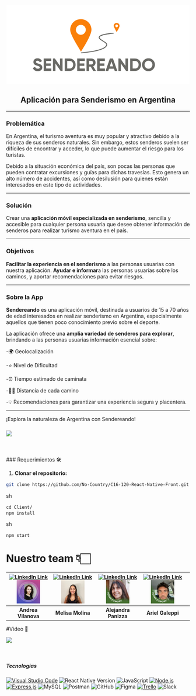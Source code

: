 
  <p align="center"> 
    <img src ="https://github.com/No-Country/C16-120-React-Native-Front/blob/main/assets/Logo.png">
      </p>
  <h2 align="center"> Aplicación para Senderismo en Argentina </h2>



---

<h3> Problemática </h3>

En Argentina, el turismo aventura es muy popular y atractivo debido a la riqueza de sus senderos naturales. Sin embargo, estos senderos suelen ser difíciles de encontrar y acceder, lo que puede aumentar el riesgo para los turistas.

Debido a la situación económica del país, son pocas las personas que pueden contratar excursiones y guías para dichas travesías. Esto genera un alto número de accidentes, así como desilusión para quienes están interesados en este tipo de actividades.

---

<h3> Solución  </h3>

Crear una **aplicación móvil especializada en senderismo**, sencilla y accesible para cualquier persona usuaria que desee obtener información de senderos para realizar turismo aventura en el país.

---

<h3> Objetivos  </h3>

**Facilitar la experiencia en el senderismo** a las personas usuarias con nuestra aplicación.
**Ayudar e informar**a las personas usuarias sobre los caminos, y aportar recomendaciones para evitar riesgos.

---

<h3> Sobre la App </h3>

**Sendereando** es una aplicación móvil, destinada a usuarios de 15 a 70 años de edad interesados en realizar senderismo en Argentina, especialmente aquellos que tienen poco conocimiento previo sobre el deporte.

La aplicación ofrece una **amplia variedad de senderos para explorar**, brindando a las personas usuarias información esencial sobre:

-🌍 Geolocalización

-⭐️ Nivel de Dificultad

-⏰ Tiempo estimado de caminata

-🚶‍♂️ Distancia de cada camino

-💡 Recomendaciones para garantizar una experiencia segura y placentera.

---

¡Explora la naturaleza de Argentina con Sendereando!

  <h3 align="left">
   <img src="https://img.shields.io/badge/STATUS-EN%20DESAROLLO-green"></h3>
    


<br>
<br>
### Requerimientos 🛠️

1. **Clonar el repositorio:**
```sh
git clone https://github.com/No-Country/C16-120-React-Native-Front.git
```
sh
```
cd Client/
npm install
```
sh
```
npm start
```


# Nuestro team 👇🏻

|[ ![](https://img.shields.io/badge/linkedin%20-%230077B5.svg?&style=for-the-badge&logo=linkedin&logoColor=white 'LinkedIn Link')](http://linkedin.com/in/andrea-vilanova-graphic-designer-12963228a)  <img src="https://github.com/No-Country/C16-120-React-Native-Front/blob/main/1698318017602.jpeg" width=64>| [ ![](https://img.shields.io/badge/linkedin%20-%230077B5.svg?&style=for-the-badge&logo=linkedin&logoColor=white 'LinkedIn Link')](http://linkedin.com/in/melisa-molina-559593145) <img src="https://github.com/No-Country/C16-120-React-Native-Front/blob/main/1706556486292.jpeg" width=64>|   [ ![](https://img.shields.io/badge/linkedin%20-%230077B5.svg?&style=for-the-badge&logo=linkedin&logoColor=white 'LinkedIn Link')](http://linkedin.com/in/alejandra-carla-panizza)  <img src="https://github.com/No-Country/C16-120-React-Native-Front/blob/main/1693237604423.jpeg" width=64>  |    [ ![](https://img.shields.io/badge/linkedin%20-%230077B5.svg?&style=for-the-badge&logo=linkedin&logoColor=white 'LinkedIn Link')](http://linkedin.com/in/ariel-galeppi-8371701ab) <img src="https://github.com/No-Country/C16-120-React-Native-Front/blob/main/1709562899018.jpeg" width=64> | |
:-:|:-:|:-:|:-:|:-:|
| **Andrea Vilanova**  | **Melisa Molina**  | **Alejandra Panizza**  | **Ariel Galeppi**  


 
 
    
  
 


#Video 🎥




<p><a href="https://www.youtube.com/watch?v=N6JIYMpqkSg" target="_blank"><img src="https://img.youtube.com/vi/N6JIYMpqkSg/maxresdefault.jpg"/></a></p>
<br/>


<h5> Tecnologias  </h5>

[![Visual Studio Code](https://img.shields.io/badge/Visual_Studio_Code-Editor-orange?logo=visual-studio-code&style=flat-square)](https://code.visualstudio.com/)
![React Native Version](https://img.shields.io/badge/React_Native-v0.64.2-blue?logo=react&style=flat-square)
![JavaScript](https://img.shields.io/badge/JavaScript-ES6-yellow?logo=javascript&style=flat-square)
[![Node.js](https://img.shields.io/badge/Node.js-v14.18.1-green?logo=node.js&style=flat-square)](https://nodejs.org/)
[![Express.js](https://img.shields.io/badge/Express.js-v4.17.1-blue?logo=node.js&style=flat-square)](https://expressjs.com/)
![MySQL](https://img.shields.io/badge/MySQL-8.0-blue?logo=mysql&style=flat-square)
![Postman](https://img.shields.io/badge/Postman-Perfil-orange?logo=postman&style=flat-square)
![GitHub](https://img.shields.io/badge/GitHub-lightgrey?logo=github&style=flat-square)
![Figma](https://img.shields.io/badge/Figma-Design-orange?logo=figma&style=flat-square)
[![Trello](https://img.shields.io/badge/Trello-Docs-blue?logo=trello&style=flat-square)](https://help.trello.com/)
![Slack](https://img.shields.io/badge/Slack-purple?logo=slack&style=flat-square)





